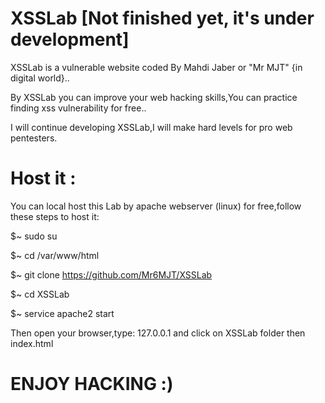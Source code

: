 # XSSLab [Not finished yet, it's under development]

XSSLab is a vulnerable website coded By Mahdi Jaber or "Mr MJT" {in digital world}..

By XSSLab you can improve your web hacking skills,You can practice finding xss vulnerability for free..

I will continue developing XSSLab,I will make hard levels for pro web pentesters.

# Host it :

You can local host this Lab by apache webserver (linux) for free,follow these steps to host it:

$~ sudo su

$~ cd /var/www/html

$~ git clone https://github.com/Mr6MJT/XSSLab

$~ cd XSSLab

$~ service apache2 start

Then open your browser,type: 127.0.0.1 and click on XSSLab folder then index.html

# ENJOY HACKING :)
